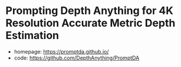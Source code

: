 # Prompting Depth Anything for 4K Resolution Accurate Metric Depth Estimation
- homepage: https://promptda.github.io/
- code: https://github.com/DepthAnything/PromptDA